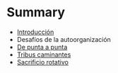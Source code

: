 # Summary

* [Introducción](README.md)
* Desafíos de la autoorganización
* [De punta a punta](de_punta_a_punta.md)
* [Tribus caminantes](tribus_caminantes.md)
* [Sacrificio rotativo](sacrificio_rotativo.md)

